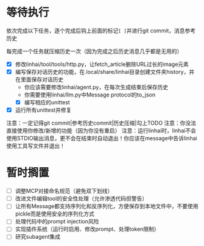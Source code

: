 # 等待执行

依次完成以下任务，逐个完成后钩上前面的标记`[ ]`并进行git commit，消息参考历史

每完成一个任务就压缩历史一次（因为完成之后历史消息几乎都是无用的）

- [x] 修改linhai/tool/tools/http.py，让fetch_article删除URL过长的image元素
- [x] 编写保存对话历史的功能，在.local/share/linhai目录创建文件夹history，并在里面保存对话历史
    - 你应该需要修改linhai/agent.py，在每次生成结束后保存历史
    - 你需要使用linhai/llm.py中Message protocol的to_json
    - [x] 编写相应的unittest
- [x] 运行所有unittest并修复

注意：一定记得git commit|参考历史commit|历史压缩|勾上TODO
注意：你没法直接使用你修改/新增的功能（因为你没有重启）
注意：运行linhai时，linhai不会使用STDIO输出消息，更不会在结束时自动退出！你应该在message中告诉linhai使用工具写文件并退出！

# 暂时搁置

- [ ] 调整MCP对接命名规范（避免双下划线）
- [ ] 改进文件编辑tool的安全性处理（允许渗透代码但警告）
- [ ] 让所有Message都支持序列化和反序列化，方便保存到本地文件中，不要使用pickle而是使用安全的序列化方式
- [ ] 处理代码中的prompt injection风险
- [ ] 实现插件系统（运行时启用、修改prompt、处理token限制）
- [ ] 研究subagent集成
